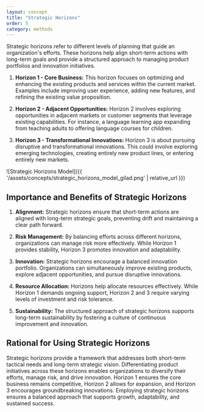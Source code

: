 ```yaml
---
layout: concept
title: "Strategic Horizons"
order: 5
category: methods
---
```



Strategic horizons refer to different levels of planning that guide an organization's efforts. These horizons help align short-term actions with long-term goals and provide a structured approach to managing product portfolios and innovation initiatives.

1. **Horizon 1 - Core Business:** This horizon focuses on optimizing and enhancing the existing products and services within the current market. Examples include improving user experience, adding new features, and refining the existing value proposition.

2. **Horizon 2 - Adjacent Opportunities:** Horizon 2 involves exploring opportunities in adjacent markets or customer segments that leverage existing capabilities. For instance, a language learning app expanding from teaching adults to offering language courses for children.

3. **Horizon 3 - Transformational Innovations:** Horizon 3 is about pursuing disruptive and transformational innovations. This could involve exploring emerging technologies, creating entirely new product lines, or entering entirely new markets.

<!--
![Strategic Horizons Model]({{ '/assets/concepts/strategic_horizons_model.jpg' | relative_url }})
-->

![Strategic Horizons Model]({{ '/assets/concepts/strategic_horizons_model_gilad.png' | relative_url }})

## Importance and Benefits of Strategic Horizons

1. **Alignment:** Strategic horizons ensure that short-term actions are aligned with long-term strategic goals, preventing drift and maintaining a clear path forward.

2. **Risk Management:** By balancing efforts across different horizons, organizations can manage risk more effectively. While Horizon 1 provides stability, Horizon 3 promotes innovation and adaptability.

3. **Innovation:** Strategic horizons encourage a balanced innovation portfolio. Organizations can simultaneously improve existing products, explore adjacent opportunities, and pursue disruptive innovations.

4. **Resource Allocation:** Horizons help allocate resources effectively. While Horizon 1 demands ongoing support, Horizon 2 and 3 require varying levels of investment and risk tolerance.

5. **Sustainability:** The structured approach of strategic horizons supports long-term sustainability by fostering a culture of continuous improvement and innovation.

## Rational for Using Strategic Horizons

Strategic horizons provide a framework that addresses both short-term tactical needs and long-term strategic vision. Differentiating product initiatives across these horizons enables organizations to diversify their efforts, manage risk, and drive innovation. Horizon 1 ensures the core business remains competitive, Horizon 2 allows for expansion, and Horizon 3 encourages groundbreaking innovations. Employing strategic horizons ensures a balanced approach that supports growth, adaptability, and sustained success.
